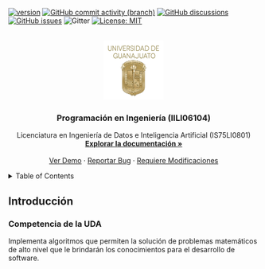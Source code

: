 [![version](https://img.shields.io/badge/version-1.0.0-blue)](https://github.com/ibarram/ProgIng/)
[![GitHub commit activity (branch)](https://img.shields.io/github/commit-activity/w/ibarram/ProgIng)](https://github.com/ibarram/ProgIng/)
[![GitHub discussions](https://img.shields.io/github/discussions/ibarram/ProgIng)](https://github.com/ibarram/ProgIng/discussions)
[![GitHub issues](https://img.shields.io/github/issues/ibarram/ProgIng)](https://github.com/ibarram/ProgIng/issues)
![Gitter](https://img.shields.io/gitter/room/ibarram/ProgIng)
[![License: MIT](https://img.shields.io/badge/License-MIT-yellow.svg)](https://opensource.org/licenses/MIT)

<br />
<div align="center">
  <a href="https://github.com/ibarram/ProgIng">
    <img src="/doc/img/escudo-png.png" alt="Logo" width="120" height="120">
  </a>

  <h3 align="center">Programación en Ingeniería (IILI06104)</h3>

  <p align="center">
    Licenciatura en Ingeniería de Datos e Inteligencia Artificial (IS75LI0801)
    <br />
    <a href="https://github.com/ibarram/ProgIng"><strong>Explorar la documentación »</strong></a>
    <br />
    <br />
    <a href="https://github.com/ibarram/ProgIng">Ver Demo</a>
    ·
    <a href="https://github.com/ibarram/ProgIng/issues">Reportar Bug</a>
    ·
    <a href="https://github.com/ibarram/ProgIng/issues">Requiere Modificaciones</a>
  </p>
</div>

<details><summary>Table of Contents</summary><p>
 
 * [Introducción](#Introducción)

 * [Contenido](#Contenido)

 * [Competencia de la Unidad de Aprendizaje](#Competencia-de-la-Unidad-de-Aprendizaje)

 * [Evaluación](#Evaluación)

 * [Presentaciones](#Presentaciones)

 * [Listado de Códigos Desarrollados durante la UDA](#listado-de-códigos-desarrollados-durante-la-uda)

 * [Contacto](#Contacto)

 * [Bibliografía](#Bibliografía)

 * [Licencia](https://github.com/ibarram/AyE/blob/main/LICENSE)

</p></details><p></p>

## Introducción

### Competencia de la UDA

Implementa algoritmos que permiten la solución de problemas matemáticos de alto nivel que le brindarán los conocimientos para el desarrollo de software.